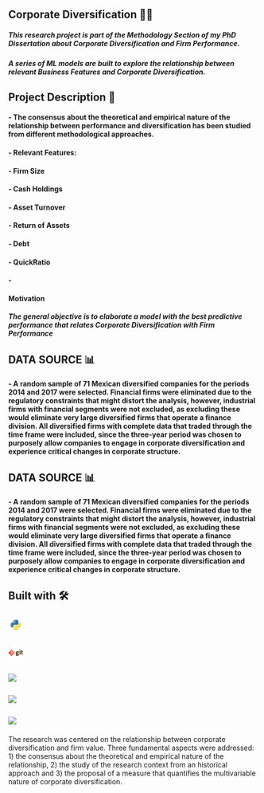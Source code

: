 ## Corporate Diversification 🧑‍🎓
##### This research project is part of the Methodology Section of my PhD Dissertation about Corporate Diversification and Firm Performance.
##### A series of ML models are built to explore the relationship between relevant Business Features and Corporate Diversification.

## Project Description 📑
#### - The consensus about the theoretical and empirical nature of the relationship between performance and diversification has been studied from different methodological approaches. 
#### 
#### - Relevant Features:  
####    - Firm Size
####    - Cash Holdings
####    - Asset Turnover
####    - Return of Assets
####    - Debt
####    - QuickRatio
#### -
#### Motivation
##### The general objective is to elaborate a model with the best predictive performance that relates Corporate Diversification with Firm Performance 

## DATA SOURCE 📊
#### - A random sample of 71 Mexican diversified companies for the periods 2014 and 2017 were selected. Financial firms were eliminated due to the regulatory constraints that might distort the analysis, however, industrial firms with financial segments were not excluded, as excluding these would eliminate very large diversified firms that operate a finance division. All diversified firms with complete data that traded through the time frame were included, since the three-year period was chosen to purposely allow companies to engage in corporate diversification and experience critical changes in corporate structure.

## DATA SOURCE 📊
#### - A random sample of 71 Mexican diversified companies for the periods 2014 and 2017 were selected. Financial firms were eliminated due to the regulatory constraints that might distort the analysis, however, industrial firms with financial segments were not excluded, as excluding these would eliminate very large diversified firms that operate a finance division. All diversified firms with complete data that traded through the time frame were included, since the three-year period was chosen to purposely allow companies to engage in corporate diversification and experience critical changes in corporate structure.

## Built with 🛠️
### <code><img height="30" src="https://raw.githubusercontent.com/github/explore/80688e429a7d4ef2fca1e82350fe8e3517d3494d/topics/python/python.png"></code>
### <code><img height="30" src="https://raw.githubusercontent.com/github/explore/80688e429a7d4ef2fca1e82350fe8e3517d3494d/topics/git/git.png"></code>
### <code><img height="30" src="https://raw.githubusercontent.com/numpy/numpy/7e7f4adab814b223f7f917369a72757cd28b10cb/branding/icons/numpylogo.svg"></code>
### <code><img height="30" src="https://raw.githubusercontent.com/pandas-dev/pandas/761bceb77d44aa63b71dda43ca46e8fd4b9d7422/web/pandas/static/img/pandas.svg"></code>
### <code><img height="30" src="https://matplotlib.org/_static/logo2.svg"></code>
</code>



The research was centered on the relationship between corporate diversification and firm value. Three fundamental aspects were addressed: 1) the consensus about the theoretical and empirical nature of the relationship, 2) the study of the research context from an historical approach and 3) the proposal of a measure that quantifies the multivariable nature of corporate diversification. 
